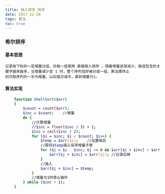 ```yaml
---
title: 插入排序_排序
date: 2017-12-28
tags: 算法
toc: true
---
```


### 希尔排序
#### 基本思想
    记录按下标的一定增量分组，对每一组使用 直接插入排序 ，随着增量逐渐减少，每组包含的关键字越来越多，当增量减少至 1 时，整个序列恰好被分成一组，算法便终止
    初次取序列的一半为增量，以后每次减半，直到增量为1。

<!-- more -->

#### 算法实现
```bash
    function ShellSort($arr)
    {
        $count = count($arr);
        $inc = $count;    //增量
        do {
            //计算增量
            //$inc = floor($inc / 3) + 1;
            $inc = ceil($inc / 2);
            for ($i = $inc; $i < $count; $i++) {
                $temp = $arr[$i];    //设置哨兵
                //需将$temp插入有序增量子表
                for ($j = $i - $inc; $j >= 0 && $arr[$j + $inc] < $arr[$j]; $j -= $inc) {
                    $arr[$j + $inc] = $arr[$j]; //记录后移
                }
                //插入
                $arr[$j + $inc] = $temp;
            }
            //增量为1时停止循环
        } while ($inc > 1);
    }
```